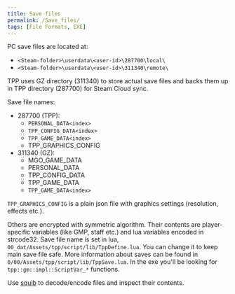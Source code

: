 ```yaml
---
title: Save files
permalink: /Save_files/
tags: [File Formats, EXE]
---
```


PC save files are located at:
  - `<Steam-folder>\userdata\<user-id>\287700\local\`
  - `<Steam-folder>\userdata\<user-id>\311340\remote\`

TPP uses GZ directory (311340) to store actual save files and backs them up in TPP directory (287700) for Steam Cloud sync.

Save file names:
  - 287700 (TPP):
    - `PERSONAL_DATA<index>`
    - `TPP_CONFIG_DATA<index>`
    - `TPP_GAME_DATA<index>`
    - TPP_GRAPHICS_CONFIG
  - 311340 (GZ):
    - MGO_GAME_DATA
    - PERSONAL_DATA
    - TPP_CONFIG_DATA
    - TPP_GAME_DATA
    - `TPP_GAME_DATA<index>`

`TPP_GRAPHICS_CONFIG` is a plain json file with graphics settings (resolution, effects etc.).

Others are encrypted with symmetric algorithm. Their contents are player-specific variables (like GMP, staff etc.) and 
lua variables encoded in strcode32. Save file name is set in lua, `00_dat/Assets/tpp/script/lib/TppDefine.lua`.
You can change it to keep main save file safe. More information about saves can be found in `0/00/Assets/tpp/script/lib/TppSave.lua`.
In the exe you'll be looking for `tpp::gm::impl::ScriptVar_*` functions.

Use [squib](https://github.com/unknown321/squib) to decode/encode files and inspect their contents.
